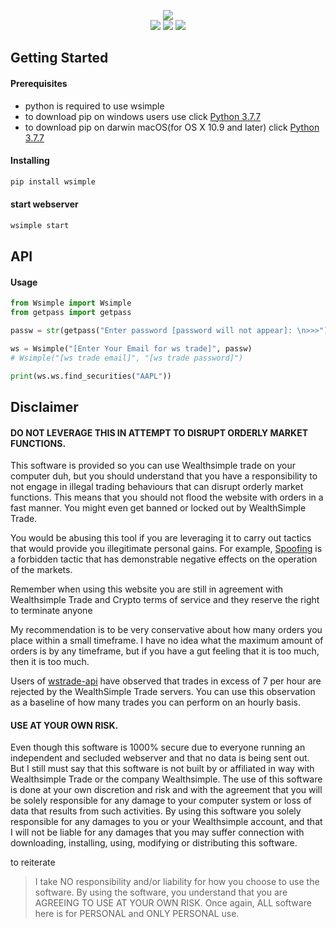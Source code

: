 <p align="center">
  <a>
    <img src="Wsimple/static/media/logo.svg">
    <br>
    <img src="https://forthebadge.com/images/badges/contains-technical-debt.svg">
    <img src="https://forthebadge.com/images/badges/made-with-python.svg">
    <img src="https://forthebadge.com/images/badges/uses-badges.svg">
  </a>
</p>

## Getting Started

#### Prerequisites
* python is required to use wsimple
* to download pip on windows users use click [Python 3.7.7](https://www.python.org/ftp/python/3.7.7/python-3.7.7-amd64-webinstall.exe)
* to download pip on darwin macOS(for OS X 10.9 and later) click [Python 3.7.7](https://www.python.org/ftp/python/3.7.7/python-3.7.7-macosx10.9.pkg)

#### Installing
```bash
pip install wsimple
```
#### start webserver
```bash
wsimple start
```
## API

#### Usage

```python
from Wsimple import Wsimple
from getpass import getpass

passw = str(getpass("Enter password [password will not appear]: \n>>>"))

ws = Wsimple("[Enter Your Email for ws trade]", passw)
# Wsimple("[ws trade email]", "[ws trade password]")

print(ws.ws.find_securities("AAPL"))

```

## Disclaimer
#### **DO NOT LEVERAGE THIS IN ATTEMPT TO DISRUPT ORDERLY MARKET FUNCTIONS**.
This software is provided so you can use Wealthsimple trade on your computer duh, but you should understand that you have a responsibility to not engage in illegal trading behaviours that can disrupt orderly market functions. This means that you should not flood the website with orders in a fast manner. You might even get banned or locked out by WealthSimple Trade.

You would be abusing this tool if you are leveraging it to carry out tactics that would provide you illegitimate personal gains. For example, [Spoofing](https://en.wikipedia.org/wiki/Spoofing_(finance)) is a forbidden tactic that has demonstrable negative effects on the operation of the markets.

Remember when using this website you are still in agreement with Wealthsimple Trade and Crypto terms of service and they reserve the right to terminate anyone

My recommendation is to be very conservative about how many orders you place within a small timeframe. I have no idea what
the maximum amount of orders is by any timeframe, but if you have a gut feeling that it is too much, then it is too much.

Users of [wstrade-api](https://github.com/ahmedsakr/wstrade-api) have observed that trades in excess of 7 per hour are rejected by the WealthSimple Trade servers. You can use this observation as a baseline of how many trades you can perform on an hourly basis.

#### **USE AT YOUR OWN RISK**.
Even though this software is 1000% secure due to everyone running an independent and secluded webserver and that no data is being sent out. But I still must say that this software is not built by or affiliated in way with Wealthsimple Trade or the company Wealthsimple. The use of this software is done at your own discretion and risk and with the agreement that you will be solely responsible for any damage to your computer system or loss of data that results from such activities. By using this software you solely responsible for any damages to you or your Wealthsimple account, and that I will not be liable for any damages that you may suffer connection with downloading, installing, using, modifying or distributing this software.

to reiterate
>I take NO responsibility and/or liability for how you choose to use the software. By using the software, you understand that you are AGREEING TO USE AT YOUR OWN RISK. Once again, ALL software here is for PERSONAL and ONLY PERSONAL use.
